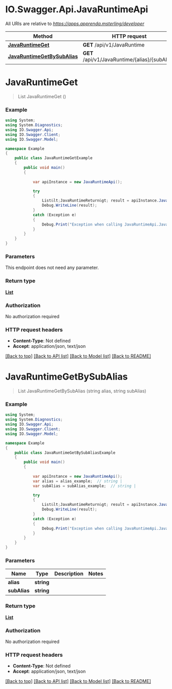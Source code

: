 # IO.Swagger.Api.JavaRuntimeApi

All URIs are relative to *https://apps.apprenda.msterling/developer*

Method | HTTP request | Description
------------- | ------------- | -------------
[**JavaRuntimeGet**](JavaRuntimeApi.md#javaruntimeget) | **GET** /api/v1/JavaRuntime | 
[**JavaRuntimeGetBySubAlias**](JavaRuntimeApi.md#javaruntimegetbysubalias) | **GET** /api/v1/JavaRuntime/{alias}/{subAlias} | 


<a name="javaruntimeget"></a>
# **JavaRuntimeGet**
> List<JavaRuntimeReturn> JavaRuntimeGet ()



### Example
```csharp
using System;
using System.Diagnostics;
using IO.Swagger.Api;
using IO.Swagger.Client;
using IO.Swagger.Model;

namespace Example
{
    public class JavaRuntimeGetExample
    {
        public void main()
        {
            
            var apiInstance = new JavaRuntimeApi();

            try
            {
                List&lt;JavaRuntimeReturn&gt; result = apiInstance.JavaRuntimeGet();
                Debug.WriteLine(result);
            }
            catch (Exception e)
            {
                Debug.Print("Exception when calling JavaRuntimeApi.JavaRuntimeGet: " + e.Message );
            }
        }
    }
}
```

### Parameters
This endpoint does not need any parameter.

### Return type

[**List<JavaRuntimeReturn>**](JavaRuntimeReturn.md)

### Authorization

No authorization required

### HTTP request headers

 - **Content-Type**: Not defined
 - **Accept**: application/json, text/json

[[Back to top]](#) [[Back to API list]](../README.md#documentation-for-api-endpoints) [[Back to Model list]](../README.md#documentation-for-models) [[Back to README]](../README.md)

<a name="javaruntimegetbysubalias"></a>
# **JavaRuntimeGetBySubAlias**
> List<JavaRuntimeReturn> JavaRuntimeGetBySubAlias (string alias, string subAlias)



### Example
```csharp
using System;
using System.Diagnostics;
using IO.Swagger.Api;
using IO.Swagger.Client;
using IO.Swagger.Model;

namespace Example
{
    public class JavaRuntimeGetBySubAliasExample
    {
        public void main()
        {
            
            var apiInstance = new JavaRuntimeApi();
            var alias = alias_example;  // string | 
            var subAlias = subAlias_example;  // string | 

            try
            {
                List&lt;JavaRuntimeReturn&gt; result = apiInstance.JavaRuntimeGetBySubAlias(alias, subAlias);
                Debug.WriteLine(result);
            }
            catch (Exception e)
            {
                Debug.Print("Exception when calling JavaRuntimeApi.JavaRuntimeGetBySubAlias: " + e.Message );
            }
        }
    }
}
```

### Parameters

Name | Type | Description  | Notes
------------- | ------------- | ------------- | -------------
 **alias** | **string**|  | 
 **subAlias** | **string**|  | 

### Return type

[**List<JavaRuntimeReturn>**](JavaRuntimeReturn.md)

### Authorization

No authorization required

### HTTP request headers

 - **Content-Type**: Not defined
 - **Accept**: application/json, text/json

[[Back to top]](#) [[Back to API list]](../README.md#documentation-for-api-endpoints) [[Back to Model list]](../README.md#documentation-for-models) [[Back to README]](../README.md)

